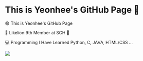 # This is Yeonhee's GitHub Page 👋



</div>

😄 This is Yeonhee's GitHub Page

🦁 Likelion 9th Member at SCH 🦁

💻 Programming I Have Learned Python, C, JAVA, HTML/CSS ...

<img src="https://img.shields.io/badge/Python-3776ab?style=flat-square&logo=Python&logoColor=white"/>
